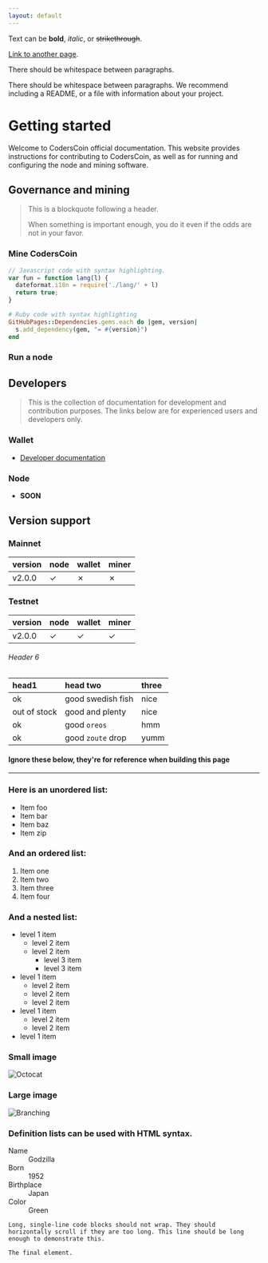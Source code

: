 ```yaml
---
layout: default
---
```


Text can be **bold**, _italic_, or ~~strikethrough~~.

[Link to another page](./another-page.html).

There should be whitespace between paragraphs.

There should be whitespace between paragraphs. We recommend including a README, or a file with information about your project.

# Getting started

Welcome to CodersCoin official documentation. This website provides instructions for contributing to CodersCoin, as well as for running and configuring the node and mining software.

## Governance and mining

> This is a blockquote following a header.
>
> When something is important enough, you do it even if the odds are not in your favor.

### Mine CodersCoin

```js
// Javascript code with syntax highlighting.
var fun = function lang(l) {
  dateformat.i18n = require('./lang/' + l)
  return true;
}
```

```ruby
# Ruby code with syntax highlighting
GitHubPages::Dependencies.gems.each do |gem, version|
  s.add_dependency(gem, "= #{version}")
end
```

### Run a node

## Developers

> This is the collection of documentation for development and contribution purposes.
> The links below are for experienced users and developers only.

### Wallet

*   [Developer documentation](./wallet.html)

### Node

*   **SOON**

## Version support

### Mainnet

| version      | node    | wallet  | miner   |
|:-------------|:--------|:--------|:--------|
| v2.0.0       | &check; | &cross; | &cross; |

### Testnet

| version      | node    | wallet  | miner   |
|:-------------|:--------|:--------|:--------|
| v2.0.0       | &check; | &check; | &check; |

###### Header 6

| head1        | head two          | three |
|:-------------|:------------------|:------|
| ok           | good swedish fish | nice  |
| out of stock | good and plenty   | nice  |
| ok           | good `oreos`      | hmm   |
| ok           | good `zoute` drop | yumm  |

#### Ignore these below, they're for reference when building this page

* * *

### Here is an unordered list:

*   Item foo
*   Item bar
*   Item baz
*   Item zip

### And an ordered list:

1.  Item one
1.  Item two
1.  Item three
1.  Item four

### And a nested list:

- level 1 item
  - level 2 item
  - level 2 item
    - level 3 item
    - level 3 item
- level 1 item
  - level 2 item
  - level 2 item
  - level 2 item
- level 1 item
  - level 2 item
  - level 2 item
- level 1 item

### Small image

![Octocat](https://github.githubassets.com/images/icons/emoji/octocat.png)

### Large image

![Branching](https://guides.github.com/activities/hello-world/branching.png)


### Definition lists can be used with HTML syntax.

<dl>
<dt>Name</dt>
<dd>Godzilla</dd>
<dt>Born</dt>
<dd>1952</dd>
<dt>Birthplace</dt>
<dd>Japan</dd>
<dt>Color</dt>
<dd>Green</dd>
</dl>

```
Long, single-line code blocks should not wrap. They should horizontally scroll if they are too long. This line should be long enough to demonstrate this.
```

```
The final element.
```
